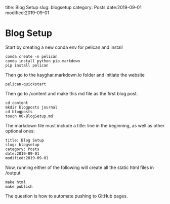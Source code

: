 title: Blog Setup
slug: blogsetup
category: Posts
date:2019-09-01
modified:2019-09-01

# Blog Setup

Start by creating a new conda env for pelican and install

    conda create -n pelican
    conda install python pip markdown
    pip install pelican

Then go to the kayghar.markdown.io folder and initiate the website

    pelican-quickstart

Then go to /content and make this md file as the first blog post.

    cd content
    mkdir blogposts journal
    cd blogposts
    touch 00-BlogSetup.md

The markdown file must include a title: line in the beginning, as well as
other optional ones:

    title: Blog Setup
    slug: blogsetup
    category: Posts
    date:2019-09-01
    modified:2019-09-01

Now, running either of the following will create all the static html files
in /output

    make html
    make publish

The question is how to automate pushing to GitHub pages.
